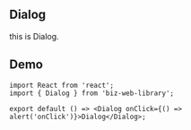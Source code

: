## Dialog

this is Dialog.

## Demo

```tsx
import React from 'react';
import { Dialog } from 'biz-web-library';

export default () => <Dialog onClick={() => alert('onClick')}>Dialog</Dialog>;
```
